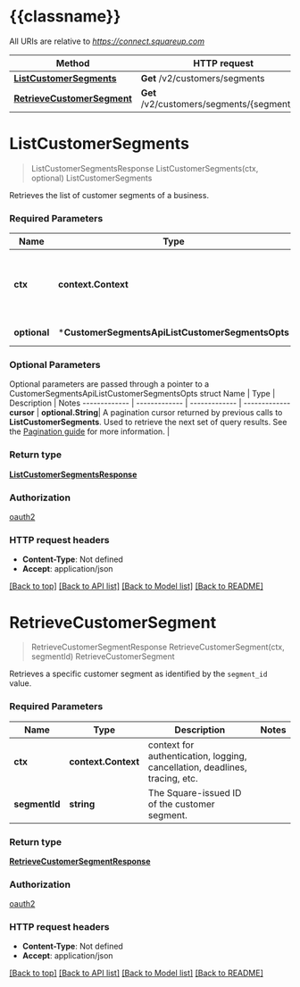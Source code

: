 # {{classname}}

All URIs are relative to *https://connect.squareup.com*

Method | HTTP request | Description
------------- | ------------- | -------------
[**ListCustomerSegments**](CustomerSegmentsApi.md#ListCustomerSegments) | **Get** /v2/customers/segments | ListCustomerSegments
[**RetrieveCustomerSegment**](CustomerSegmentsApi.md#RetrieveCustomerSegment) | **Get** /v2/customers/segments/{segment_id} | RetrieveCustomerSegment

# **ListCustomerSegments**
> ListCustomerSegmentsResponse ListCustomerSegments(ctx, optional)
ListCustomerSegments

Retrieves the list of customer segments of a business.

### Required Parameters

Name | Type | Description  | Notes
------------- | ------------- | ------------- | -------------
 **ctx** | **context.Context** | context for authentication, logging, cancellation, deadlines, tracing, etc.
 **optional** | ***CustomerSegmentsApiListCustomerSegmentsOpts** | optional parameters | nil if no parameters

### Optional Parameters
Optional parameters are passed through a pointer to a CustomerSegmentsApiListCustomerSegmentsOpts struct
Name | Type | Description  | Notes
------------- | ------------- | ------------- | -------------
 **cursor** | **optional.String**| A pagination cursor returned by previous calls to __ListCustomerSegments__. Used to retrieve the next set of query results.  See the [Pagination guide](https://developer.squareup.com/docs/working-with-apis/pagination) for more information. | 

### Return type

[**ListCustomerSegmentsResponse**](ListCustomerSegmentsResponse.md)

### Authorization

[oauth2](../README.md#oauth2)

### HTTP request headers

 - **Content-Type**: Not defined
 - **Accept**: application/json

[[Back to top]](#) [[Back to API list]](../README.md#documentation-for-api-endpoints) [[Back to Model list]](../README.md#documentation-for-models) [[Back to README]](../README.md)

# **RetrieveCustomerSegment**
> RetrieveCustomerSegmentResponse RetrieveCustomerSegment(ctx, segmentId)
RetrieveCustomerSegment

Retrieves a specific customer segment as identified by the `segment_id` value.

### Required Parameters

Name | Type | Description  | Notes
------------- | ------------- | ------------- | -------------
 **ctx** | **context.Context** | context for authentication, logging, cancellation, deadlines, tracing, etc.
  **segmentId** | **string**| The Square-issued ID of the customer segment. | 

### Return type

[**RetrieveCustomerSegmentResponse**](RetrieveCustomerSegmentResponse.md)

### Authorization

[oauth2](../README.md#oauth2)

### HTTP request headers

 - **Content-Type**: Not defined
 - **Accept**: application/json

[[Back to top]](#) [[Back to API list]](../README.md#documentation-for-api-endpoints) [[Back to Model list]](../README.md#documentation-for-models) [[Back to README]](../README.md)

